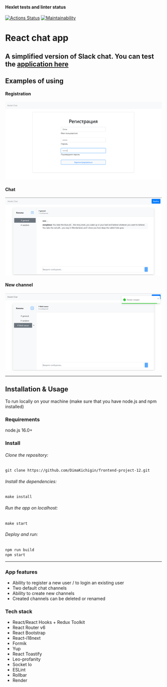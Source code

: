 #### Hexlet tests and linter status

[![Actions Status](https://github.com/DimaKichigin/frontend-project-12/actions/workflows/hexlet-check.yml/badge.svg)](https://github.com/DimaKichigin/frontend-project-12/actions)
[![Maintainability](https://api.codeclimate.com/v1/badges/f259e9347b8919186939/maintainability)](https://codeclimate.com/github/DimaKichigin/frontend-project-12/maintainability)

# React chat app

A simplified version of Slack chat. You can test the [application here](https://app-frontend-project-12.onrender.com)
---

## Examples of using

#### Registration

![Registration](/frontend/public/registration.png)

#### Chat

![Chat](/frontend/public/chat.png)

#### New channel

![Channel](/frontend/public/channel.png)

---


## Installation & Usage

To run locally on your machine (make sure that you have node.js and npm installed)

### Requirements

node.js 16.0+

### Install

###### Clone the repository:

```
git clone https://github.com/DimaKichigin/frontend-project-12.git
```

###### Install the dependencies:

```
make install
```

###### Run the app on localhost:

```
make start
```

###### Deploy and run:

```
npm run build
npm start
```
---

### App features

* Ability to register a new user / to login an existing user
* Two default chat channels
* Ability to create new channels
* Created channels can be deleted or renamed


### Tech stack

* React/React Hooks + Redux Toolkit
* React Router v6
* React Bootstrap
* React-i18next
* Formik
* Yup
* React Toastify
* Leo-profanity
* Socket Io
* ESLint
* Rollbar
* Render



